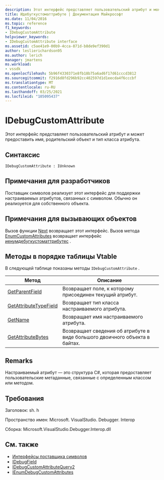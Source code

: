 ```yaml
---
description: Этот интерфейс представляет пользовательский атрибут и может предоставить имя, родительский объект и тип класса атрибута.
title: Идебугкустоматтрибуте | Документация Майкрософт
ms.date: 11/04/2016
ms.topic: reference
f1_keywords:
- IDebugCustomAttribute
helpviewer_keywords:
- IDebugCustomAttribute interface
ms.assetid: c5ae41e9-00b9-4cca-871d-b8de9ef390d1
author: leslierichardson95
ms.author: lerich
manager: jmartens
ms.workload:
- vssdk
ms.openlocfilehash: 5b96f4330371e8fb18b75a6ad6f17d61cccd3812
ms.sourcegitcommit: f2916d8fd296b92cc402597d1d1eecda4f6cccbf
ms.translationtype: MT
ms.contentlocale: ru-RU
ms.lasthandoff: 03/25/2021
ms.locfileid: "105095437"
---
```

# <a name="idebugcustomattribute"></a>IDebugCustomAttribute
Этот интерфейс представляет пользовательский атрибут и может предоставить имя, родительский объект и тип класса атрибута.

## <a name="syntax"></a>Синтаксис

```
IDebugCustomAttribute : IUnknown
```

## <a name="notes-for-implementers"></a>Примечания для разработчиков
 Поставщик символов реализует этот интерфейс для поддержки настраиваемых атрибутов, связанных с символом. Обычно он реализуется для собственного объекта.

## <a name="notes-for-callers"></a>Примечания для вызывающих объектов
 Вызов функции [Next](../../../extensibility/debugger/reference/ienumdebugcustomattributes-next.md) возвращает этот интерфейс. Вызов метода [EnumCustomAttributes](../../../extensibility/debugger/reference/idebugcustomattributequery2-enumcustomattributes.md) возвращает интерфейс [иенумдебугкустоматтрибутес](../../../extensibility/debugger/reference/ienumdebugcustomattributes.md) .

## <a name="methods-in-vtable-order"></a>Методы в порядке таблицы Vtable
 В следующей таблице показаны методы `IDebugCustomAttribute` .

|Метод|Описание|
|------------|-----------------|
|[GetParentField](../../../extensibility/debugger/reference/idebugcustomattribute-getparentfield.md)|Возвращает поле, к которому присоединен текущий атрибут.|
|[GetAttributeTypeField](../../../extensibility/debugger/reference/idebugcustomattribute-getattributetypefield.md)|Возвращает тип класса настраиваемого атрибута.|
|[GetName](../../../extensibility/debugger/reference/idebugcustomattribute-getname.md)|Возвращает имя настраиваемого атрибута.|
|[GetAttributeBytes](../../../extensibility/debugger/reference/idebugcustomattribute-getattributebytes.md)|Возвращает сведения об атрибуте в виде большого двоичного объекта в байтах.|

## <a name="remarks"></a>Remarks
 Настраиваемый атрибут — это структура C#, которая предоставляет пользовательские метаданные, связанные с определенным классом или методом.

## <a name="requirements"></a>Требования
 Заголовок: sh. h

 Пространство имен: Microsoft. VisualStudio. Debugger. Interop

 Сборка: Microsoft.VisualStudio.Debugger.Interop.dll

## <a name="see-also"></a>См. также
- [Интерфейсы поставщика символов](../../../extensibility/debugger/reference/symbol-provider-interfaces.md)
- [IDebugField](../../../extensibility/debugger/reference/idebugfield.md)
- [IDebugCustomAttributeQuery2](../../../extensibility/debugger/reference/idebugcustomattributequery2.md)
- [IEnumDebugCustomAttributes](../../../extensibility/debugger/reference/ienumdebugcustomattributes.md)
